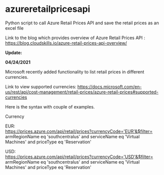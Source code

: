 # azureretailpricesapi
Python script to call Azure Retail Prices API and save the retail prices as an excel file

Link to the blog which provides overview of Azure Retail Prices API : https://blog.cloudskills.io/azure-retail-prices-api-overview/


**Update:**

**04/24/2021** 

Microsoft recently added functionality to list retail prices in different currencies. 

Link to view supported currencies:
https://docs.microsoft.com/en-us/rest/api/cost-management/retail-prices/azure-retail-prices#supported-currencies

Here is the syntax with couple of examples.

Currency

EUR:\
https://prices.azure.com/api/retail/prices?currencyCode='EUR'&$filter= armRegionName eq 'southcentralus' and serviceName eq 'Virtual Machines' and priceType eq 'Reservation'

USD:\
https://prices.azure.com/api/retail/prices?currencyCode='USD'&$filter= armRegionName eq 'southcentralus' and serviceName eq 'Virtual Machines' and priceType eq 'Reservation'
